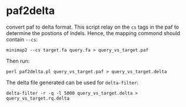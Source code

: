 # paf2delta
convert paf to delta format.
This script relay on the `cs` tags in the paf to determine the postions of indels.
Hence, the mapping commond should contain `--cs`:
```
minimap2 --cs target.fa query.fa > query_vs_target.paf
```

Then run:
```
perl paf2delta.pl query_vs_target.paf > query_vs_target.delta
```

The delta file generated can be used for `delta-filter`:
```
delta-filter -r -q -l 5000 query_vs_target.delta > query_vs_target.rq.delta
```


